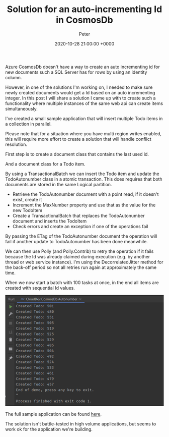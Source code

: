 ﻿---
layout: post
comments: true
author: Peter
title: Solution for an auto-incrementing Id in CosmosDb
date: 2020-10-28 21:00:00 +0000
slug: solution-for-an-auto-incrementing-id-in-cosmosdb
wordpress_id: ''
tags:
- Azure
- CosmosDb 
categories:
- Azure

---

Azure CosmosDb doesn't have a way to create an auto incrementing id for new documents such a SQL Server has for rows by using an identity column.

However, in one of the solutions I'm working on, I needed to make sure newly created documents would get a Id based on an auto incrementing integer. 
In this post I will share a solution I came up with to create such a functionality where multiple instances of the same web api can create items simultaneously.

I've created a small sample application that will insert multiple Todo items in a collection in parallel.

Please note that for a situation where you have multi region writes enabled, this will require more effort to create a solution that will handle conflict resolution.

First step is to create a document class that contains the last used id.

<script src="https://gist.github.com/petergerritsen/4f5f4084b22ee5c9bc34ee5b81092790.js"></script>

And a document class for a Todo item.

<script src="https://gist.github.com/petergerritsen/80b7428afa1aeefb46fe9a49249f75e2.js"></script>

By using a TransactionalBatch we can insert the Todo item and update the TodoAutonumber class in a atomic transaction. 
This does requires that both documents are stored in the same Logical partition.

<script src="https://gist.github.com/petergerritsen/82bb44380bb0e06aad76f4232a9cd599.js"></script>

 - Retrieve the TodoAutonumber document with a point read, if it doesn't exist, create it 
 - Increment the MaxNumber property and use that as the value for the new TodoItem
 - Create a TransactionalBatch that replaces the TodoAutonumber document and inserts the TodoItem
 - Check errors and create an exception if one of the operations fail

By passing the ETag of the TodoAutonumber document the operation will fail if another update to TodoAutonumber has been done meanwhile. 

We can then use Polly (and Polly.Contrib) to retry the operation if it fails because the Id was already claimed during execution (e.g. by another thread or web service instance).
I'm using the DecorrelatedJitter method for the back-off period so not all retries run again at approximately the same time. 

<script src="https://gist.github.com/petergerritsen/f12d2a33ed316e8dc8bb616a6fd19ddb.js"></script>

When we now start a batch with 100 tasks at once, in the end all items are created with sequential Id values.

<script src="https://gist.github.com/petergerritsen/ff3a5a1c7b1b8185b954b570c1f5f843.js"></script>

![](/uploads/CosmosDbAutonumberOutput.PNG)

The full sample application can be found [here](https://github.com/petergerritsen/CloudDev.CosmosDb.Autonumber).

The solution isn't battle-tested in high volume applications, but seems to work ok for the application we're building.




